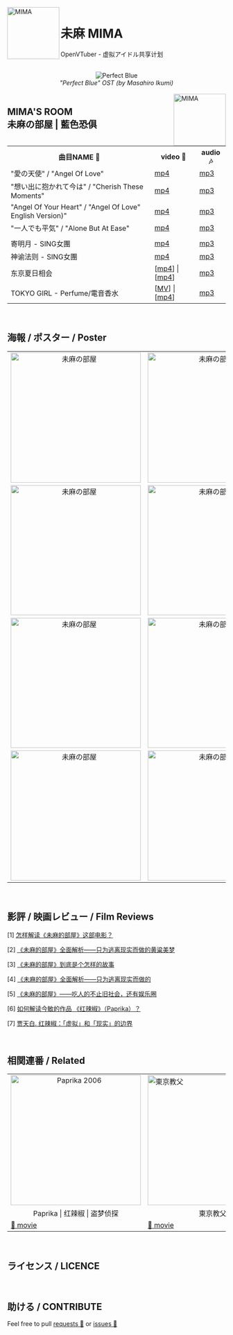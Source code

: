 <img src="https://yt3.ggpht.com/ytc/AAUvwnjVAc7xqJqG-LO1T1z82pXh5eppiu629TcdVVfP=s88-c-k-c0x00ffffff-no-rj" align="left" alt="MIMA" width="120"/>

# 未麻 MIMA

OpenVTuber - 虚拟アイドル共享计划

<br>
<div align="center">
    <img src="https://nimg.ws.126.net/?url=http%3A%2F%2Fdingyue.ws.126.net%2F2020%2F0502%2Fa0853eecp00q9pd8o00dhd200j400arg00ic00ab.png&thumbnail=650x2147483647&quality=80&type=jpg" alt="Perfect Blue ">
    <br><i>"Perfect Blue" OST (by Masahiro Ikumi)</i>
</div>
<br>

<img src="https://img2.doubanio.com/view/photo/l/public/p2024899393.webp" align="right" alt="MIMA" width="120"/>

<h2>MIMA'S ROOM<br>未麻の部屋 | 藍色恐俱</h2>

<table>
    <tr>
        <th style="text-align: center">曲目NAME 🔔</th>
        <th style="text-align: center">video 🎥</th>
        <th style="text-align: center">audio 🎶</th>
    </tr>
    <tr>
        <td>"愛の天使" / "Angel Of Love" </td>
        <td><a href="https://www.youtube.com/watch?v=p7Q0SzRQTBc">mp4</a></td>
        <td><a href="https://music.163.com/song?id=28442044&userid=96635261">mp3</a></td>
    </tr>
    <tr>
        <td>"想い出に抱かれて今は" / "Cherish These Moments"</td>
        <td><a href="https://www.youtube.com/watch?v=zXJtRmIDxjs">mp4</a></td>
        <td><a href="https://music.163.com/song?id=28442050&userid=96635261">mp3</a></td>
    </tr>
    <tr>
        <td>"Angel Of Your Heart" / "Angel Of Love" English Version)" </td>
        <td><a href="https://www.youtube.com/watch?v=eYOLCrQ8Hp8">mp4</a></td>
        <td><a href="res/audio/'Angel Of Your Heart ('Angel Of Love' English Version)' - 'Perfect Blue' OST (by Masahiro Ikumi).mp3">mp3</a></td>
    </tr>    
    <tr>
        <td>"一人でも平気" / "Alone But At Ease" </td>
        <td><a href="https://www.youtube.com/watch?v=eYOLCrQ8Hp8">mp4</a></td>
        <td><a href="https://music.163.com/song?id=28442045&userid=96635261">mp3</a></td>
    </tr>
    <tr>
        <td></td>
        <td></td>
        <td></td>
    </tr>
    <tr>
        <td>寄明月 - SING女團</td>
        <td><a href="https://www.youtube.com/watch?v=49d95ni5J9Y">mp4</a></td>
        <td><a href="http://bd.kuwo.cn/play_detail/85455449?from=baidu">mp3</a></td>
    </tr>
    <tr>
        <td>神谕法则 - SING女團</td>
        <td><a href="https://www.bilibili.com/video/av34510262/">mp4</a></td>
        <td><a href="http://bd.kuwo.cn/play_detail/54734362">mp3</a></td>
    </tr>
    <tr>
        <td>东京夏日相会</td>
        <td>[<a href="https://www.bilibili.com/video/BV1Zk4y1y7ji?from=search&seid=14483713028887372940">mp4</a>] | [<a href="https://www.bilibili.com/video/BV1Fx411Y7oZ?from=search&seid=14483713028887372940">mp4</a>]</td>
        <td><a href="http://bd.kuwo.cn/play_detail/66325620">mp3</a></td>
    </tr>
    <tr>
        <td>TOKYO GIRL - Perfume/電音香水</td>
        <td>[<a href="https://www.youtube.com/watch?v=vxl4gsvgEQY">MV</a>] | [<a href="https://www.youtube.com/watch?v=9pjtVUZNfWY">mp4</a>]</td>
        <td><a href="https://music.163.com/song?id=456185555&userid=96635261">mp3</a></td>
    </tr>
</table>
<br>

## 海報 / ポスター / Poster
<table>
    <tr><td style="text-align: center"><img src="https://img2.doubanio.com/view/photo/l/public/p1351050722.webp" alt="未麻の部屋" width="300"</td>
        <td style="text-align: center"><img src="https://img9.doubanio.com/view/photo/l/public/p2618180105.webp" alt="未麻の部屋" width="300"</td>
        <td><img src="https://img9.doubanio.com/view/photo/l/public/p693713454.webp" alt="未麻の部屋" width="300"></td>
    </tr>
    <tr>
        <td style="text-align: center"><img src="https://img1.doubanio.com/view/photo/l/public/p2618180088.webp" alt="未麻の部屋" width="300"</td>
        <td style="text-align: center"><img src="https://img9.doubanio.com/view/photo/l/public/p2618180064.webp" alt="未麻の部屋" width="300"</td>
        <td style="text-align: center"><img src="https://img1.doubanio.com/view/photo/l/public/p2532554698.webp" alt="未麻の部屋" width="300"</td>
    </tr>
    <tr>
        <td style="text-align: center"><img src="https://img1.doubanio.com/view/photo/l/public/p1026819798.webp" alt="未麻の部屋" width="300"</td>
        <td style="text-align: center"><img src="https://img1.doubanio.com/view/photo/l/public/p2513374019.webp" alt="未麻の部屋" width="300"</td>
        <td style="text-align: center"><img src="https://img2.doubanio.com/view/photo/l/public/p2024899393.webp" alt="未麻の部屋" width="300"</td> 
    </tr>
    <tr>
        <td style="text-align: center"><img src="https://img9.doubanio.com/view/photo/l/public/p2513374035.webp" alt="未麻の部屋" width="300"</td>
        <td style="text-align: center"><img src="https://img3.doubanio.com/view/photo/l/public/p610134030.webp" alt="未麻の部屋" width="300"</td>
        <td style="text-align: center"><img src="https://img9.doubanio.com/view/photo/m/public/p608839686.webp" alt="未麻の部屋" width="300"</td>
    </tr>
</table>
<br>

## 影評 / 映画レビュー / Film Reviews

[1] [怎样解读《未麻的部屋》这部电影？](https://www.zhihu.com/question/22878180)

[2] [《未麻的部屋》全面解析——只为逃离现实而做的黄粱美梦](https://movie.douban.com/review/6696098/)

[3] [《未麻的部屋》到底是个怎样的故事](https://zhuanlan.zhihu.com/p/69719008)

[4] [《未麻的部屋》全面解析——只为逃离现实而做的](https://tieba.baidu.com/p/3093447216)

[5] [《未麻的部屋》——吃人的不止旧社会，还有娱乐圈](https://zhuanlan.zhihu.com/p/36029152)

[6] [如何解读今敏的作品 《红辣椒》（Paprika）？](https://www.zhihu.com/question/29361830)

[7] [贾天白. 红辣椒：「虚拟」和「现实」的边界](http://reader.epubee.com/books/mobile/7b/7b997b3ee545c1a23b519b2fe277e58c/text00006.html)

<br>

## 相関連番 / Related
<table>
    <tr>
        <td style="text-align: center"><img src="https://encrypted-tbn2.gstatic.com/images?q=tbn:ANd9GcQGLEJXIKZGOt7uYJbfCGO22ddYt3xQkOsdsqgadsXA5agQZo04" alt="Paprika 2006" width="300"</td>
        <td><img src="https://encrypted-tbn1.gstatic.com/images?q=tbn:ANd9GcT_F9iIL7TKDnPMnNODxvceqlWIpSTJiDPfF9nBl_WzsRnz9mr3" alt="東京教父" width="300"</td>
        <td><img src="https://upload.wikimedia.org/wikipedia/zh/thumb/e/ee/Sennenyoyu.jpg/220px-Sennenyoyu.jpg" alt="千年女優" width="300"</td>
        <td style="text-align: center"><img src="https://img2.doubanio.com/view/photo/l/public/p906689323.webp" alt="大都會" width="300"</td>   
    </tr>
    <tr>
        <td style="text-align: center">Paprika | 红辣椒 | 盗梦侦探</td>
        <td style="text-align: center">東京教父</td>
        <td style="text-align: center">千年女優</td>
        <td style="text-align: center">大都會</td>
    </tr>
    <tr>
        <td><a href="https://www.bilibili.com/video/BV1Ts411q75z">🎥 movie</a></td>
        <td><a href="https://www.bilibili.com/bangumi/media/md2597">🎥 movie</a></td>
        <td><a href="https://www.bilibili.com/bangumi/play/ss5297">🎥 movie</a></td>
        <td><a href="https://www.bilibili.com/bangumi/play/ss27932">🎥 movie</a></td>
    </tr>
</table>
<br>

## ライセンス / LICENCE

<br>

## 助ける / CONTRIBUTE

Feel free to pull <a href="https://github.com/DeepVTuber/MIMA/requests" target="_blank">requests 💬</a> or <a href="https://github.com/DeepVTuber/MIMA/issues" target="_blank">issues 💭</a>
